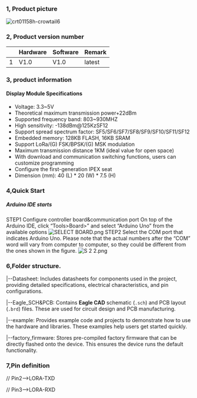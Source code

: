 ### 1, Product picture

![crt01158h-crowtail6](https://github.com/user-attachments/assets/9b7a753c-2438-4aaf-b3fb-e0b1bc0e95c9)



### 2, Product version number

|      | Hardware | Software | Remark |
| ---- | -------- | -------- | ------ |
| 1    | V1.0     | V1.0     | latest |

### 3, product information

#### Display Module Specifications

- Voltage: 3.3~5V
- Theoretical maximum transmission power+22dBm
- Supported frequency band: 803~930MHZ
- High sensitivity: -138dBm@125KzSF12
- Support spread spectrum factor: SF5/SF6/SF7/SF8/SF9/SF10/SF11/SF12
- Embedded memory: 128KB FLASH, 16KB SRAM
- Support LoRa/(G) FSK/BPSK/(G) MSK modulation
- Maximum transmission distance 1KM (ideal value for open space)
- With download and communication switching functions, users can customize programming
- Configure the first-generation IPEX seat
- Dimension (mm): 40 (L) * 20 (W) * 7.5 (H)

### 

### 4,Quick Start

##### Arduino IDE starts

STEP1 Configure controller board&communication port
On top of the Arduino IDE, click “Tools>Board>” and select “Arduino Uno” from the available options
![SELECT BOARD.png](https://www.elecrow.com/wiki/image/thumb/c/c5/SELECT_BOARD.png/700px-SELECT_BOARD.png)
STEP2 Select the COM port that indicates Arduino Uno. Please note that the actual numbers after the “COM” word will vary from computer to computer, so they could be different from the ones shown in the figure.
![S 2 2.png](https://www.elecrow.com/wiki/image/thumb/d/d5/S_2_2.png/600px-S_2_2.png)

### 6,Folder structure.

|--Datasheet: Includes datasheets for components used in the project, providing detailed specifications, electrical characteristics, and pin configurations.

|--Eagle_SCH&PCB: Contains **Eagle CAD** schematic (`.sch`) and PCB layout (`.brd`) files. These are used for circuit design and PCB manufacturing.

|--example: Provides example code and projects to demonstrate how to use the hardware and libraries. These examples help users get started quickly.

|--factory_firmware: Stores pre-compiled factory firmware that can be directly flashed onto the device. This ensures the device runs the default functionality.

### 7,Pin definition

// Pin2——>LORA-TXD

// Pin3——>LORA-RXD
